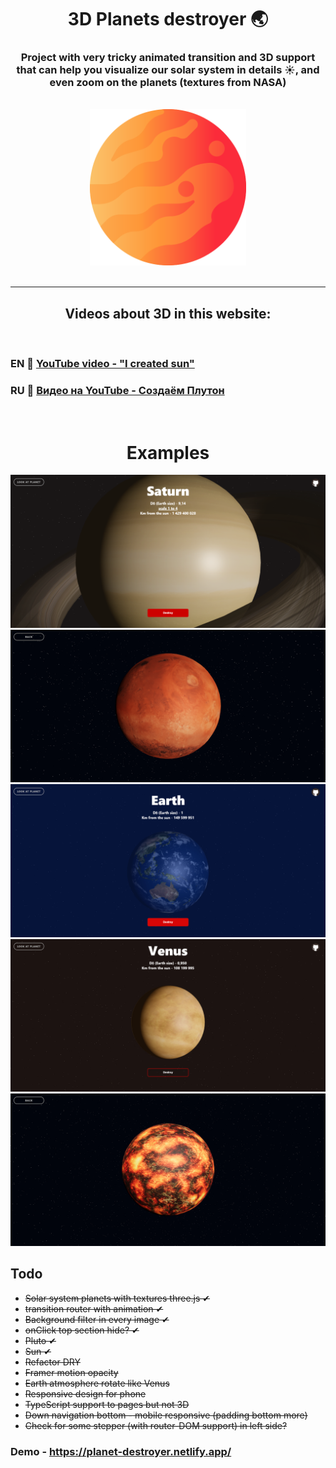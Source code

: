 
<h1 align='center'> 3D Planets destroyer 🌏</h1>
<h3 align='center'>Project with very tricky animated transition and 3D support that can help you visualize our solar system in details ☀️, and even zoom on the planets (textures from NASA)</h3>
<br/>
<div align='center'><img  src='./public/logo512.png' width='250px'/></div>


<br/>


<hr/>
<h2 align='center'>Videos about 3D in this website:</h2>
<br/>

### EN 🌝 [YouTube video - "I created sun"](https://www.youtube.com/watch?v=DbWTAG9pBoU)

### RU 🌚 [Видео на YouTube - Создаём Плутон](https://www.youtube.com/watch?v=H_OdNo4dxTE)


<br/>
<h1 align='center'>Examples</h1>
<div align='center'>
<img src='./readme_images/1.png'>
<img src='./readme_images/2.png'>
<img src='./readme_images/3.png'>
<img src='./readme_images/4.png'>
<img src='./readme_images/5.png'>
</div>


## Todo

<ul>
<li><strike> Solar system planets with textures three.js ✔</strike>
<li><strike> transition router with animation ✔</strike>
<li><strike> Background filter in every image ✔</strike>
<li><strike> onClick top section hide? ✔</strike>
<li><strike> Pluto ✔</strike>
<li><strike> Sun ✔</strike>
<li><strike> Refactor DRY </strike>
<li><strike> Framer motion opacity </strike>
<li><strike> Earth atmosphere rotate like Venus </strike>
<li><strike> Responsive design for phone </strike>
<li><strike> TypeScript support to pages but not 3D </strike>


<li><strike> Down navigation bottom - mobile responsive (padding bottom more) </strike>
<li><strike> Check for some stepper (with router-DOM support) in left side? </strike>


</ul>







### Demo - https://planet-destroyer.netlify.app/